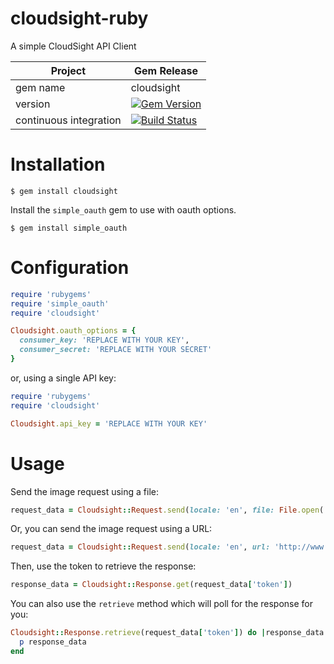 cloudsight-ruby
===============

A simple CloudSight API Client

| Project                 |  Gem Release      |
|------------------------ | ----------------- |
| gem name                |  cloudsight       |
| version                 |  [![Gem Version](https://badge.fury.io/rb/cloudsight.svg)](https://badge.fury.io/rb/cloudsight)
| continuous integration  |  [![Build Status](https://secure.travis-ci.org/cloudsight/cloudsight-ruby.png?branch=master)](https://travis-ci.org/cloudsight/cloudsight-ruby) |

Installation
============

```
$ gem install cloudsight
```

Install the `simple_oauth` gem to use with oauth options.

```
$ gem install simple_oauth
```

Configuration
=============

```ruby
require 'rubygems'
require 'simple_oauth'
require 'cloudsight'

Cloudsight.oauth_options = {
  consumer_key: 'REPLACE WITH YOUR KEY',
  consumer_secret: 'REPLACE WITH YOUR SECRET'
}
```

or, using a single API key:

```ruby
require 'rubygems'
require 'cloudsight'

Cloudsight.api_key = 'REPLACE WITH YOUR KEY'
```

Usage
=====

Send the image request using a file:

```ruby
request_data = Cloudsight::Request.send(locale: 'en', file: File.open('image.jpg'))
```

Or, you can send the image request using a URL:

```ruby
request_data = Cloudsight::Request.send(locale: 'en', url: 'http://www.google.com/images/srpr/logo11w.png')
```

Then, use the token to retrieve the response:

```ruby
response_data = Cloudsight::Response.get(request_data['token'])
```

You can also use the `retrieve` method which will poll for the response for you:

```ruby
Cloudsight::Response.retrieve(request_data['token']) do |response_data|
  p response_data
end
```
